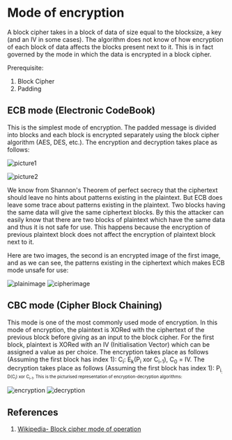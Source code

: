 # Mode of encryption
A block cipher takes in a block of data of size equal to the blocksize, a key (and an IV in some cases). The algorithm does not know of how encryption of each block of data affects the blocks present next to it. This is in fact governed by the mode in which the data is encrypted in a block cipher.

Prerequisite:
1. Block Cipher
2. Padding


## ECB mode (Electronic CodeBook)

This is the simplest mode of encryption. The padded message is divided into blocks and each block is encrypted separately using the block cipher algorithm (AES, DES, etc.). The encryption and decryption takes place as follows:

![picture1](https://upload.wikimedia.org/wikipedia/commons/d/d6/ECB_encryption.svg)

![picture2](https://upload.wikimedia.org/wikipedia/commons/e/e6/ECB_decryption.svg)


We know from Shannon's Theorem of perfect secrecy that the ciphertext should leave no hints about patterns existing in the plaintext. But ECB does leave some trace about patterns existing in the plaintext. Two blocks having the same data will give the same ciphertext blocks. By this the attacker can easily know that there are two blocks of plaintext which have the same data and thus it is not safe for use. This happens because the encryption of previous plaintext block does not affect the encryption of plaintext block next to it.

Here are two images, the second is an encrypted image of the first image, and as we can see, the patterns existing in the ciphertext which makes ECB mode unsafe for use:

![plainimage](https://upload.wikimedia.org/wikipedia/commons/5/56/Tux.jpg)
![cipherimage](https://upload.wikimedia.org/wikipedia/commons/f/f0/Tux_ecb.jpg)


## CBC mode (Cipher Block Chaining)

This mode is one of the most commonly used mode of encryption. In this mode of encryption, the plaintext is XORed with the ciphertext of the previous block before giving as an input to the block cipher. For the first block, plaintext is XORed with an IV (Initialisation Vector) which can be assigned a value as per choice. The encryption takes place as follows (Assuming the first block has index 1): C<sub>i</sub>: E<sub>k</sub>(P<sub>i</sub> xor C<sub>i-1</sub>),  C<sub>0</sub> = IV. The decryption takes place as follows (Assuming the first block has index 1): P<sub>i<sub>: D(C<sub>i</sub>) xor C<sub>i-1</sub>. This is the picturised representation of encryption-decryption algorithms:

![encryption](https://upload.wikimedia.org/wikipedia/commons/8/80/CBC_encryption.svg)
![decryption](https://upload.wikimedia.org/wikipedia/commons/2/2a/CBC_decryption.svg)


## References
1. [Wikipedia- Block cipher mode of operation](https://en.wikipedia.org/wiki/Block_cipher_mode_of_operation)
